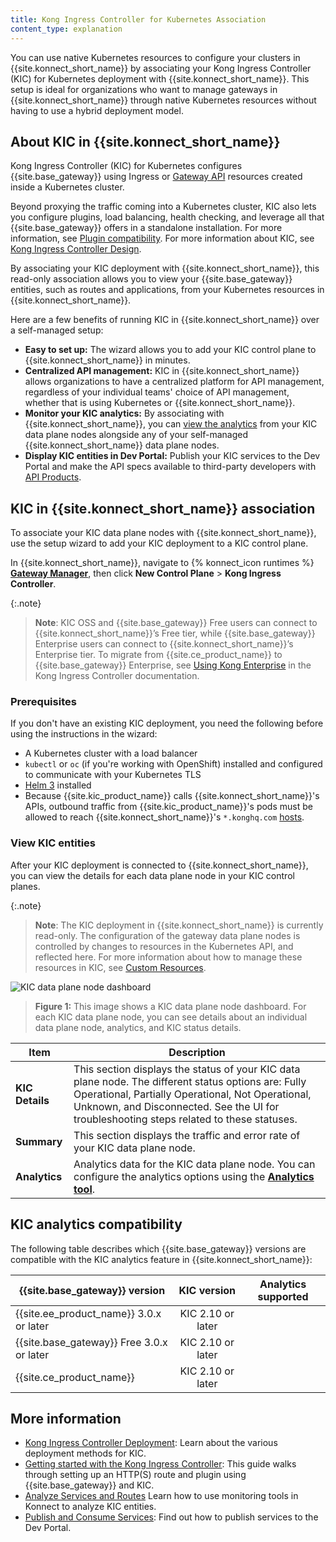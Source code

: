 ```yaml
---
title: Kong Ingress Controller for Kubernetes Association
content_type: explanation
---
```


You can use native Kubernetes resources to configure your clusters in {{site.konnect_short_name}} by associating your Kong Ingress Controller (KIC) for Kubernetes deployment with {{site.konnect_short_name}}. 
This setup is ideal for organizations who want to manage gateways in {{site.konnect_short_name}} through native Kubernetes resources without having to use a hybrid deployment model. 


## About KIC in {{site.konnect_short_name}}

Kong Ingress Controller (KIC) for Kubernetes configures {{site.base_gateway}} using Ingress or [Gateway API](https://gateway-api.sigs.k8s.io/) resources created inside a Kubernetes cluster. 

Beyond proxying the traffic coming into a Kubernetes cluster, KIC also lets you configure plugins, load balancing, health checking, and leverage all that {{site.base_gateway}} offers in a standalone installation. For more information, see [Plugin compatibility](/konnect/compatibility/#plugin-compatibility). For more information about KIC, see [Kong Ingress Controller Design](/kubernetes-ingress-controller/latest/concepts/design/). 

By associating your KIC deployment with {{site.konnect_short_name}}, this read-only association allows you to view your {{site.base_gateway}} entities, such as routes and applications, from your Kubernetes resources in {{site.konnect_short_name}}.  

Here are a few benefits of running KIC in {{site.konnect_short_name}} over a self-managed setup:
* **Easy to set up:** The wizard allows you to add your KIC control plane to {{site.konnect_short_name}} in minutes.
* **Centralized API management:** KIC in {{site.konnect_short_name}} allows organizations to have a centralized platform for API management, regardless of your individual teams' choice of API management, whether that is using Kubernetes or {{site.konnect_short_name}}. 
* **Monitor your KIC analytics:** By associating with {{site.konnect_short_name}}, you can [view the analytics](/konnect/analytics/) from your KIC data plane nodes alongside any of your self-managed {{site.konnect_short_name}} data plane nodes. 
* **Display KIC entities in Dev Portal:** Publish your KIC services to the Dev Portal and make the API specs available to third-party developers with [API Products](/konnect/api-products/).

## KIC in {{site.konnect_short_name}} association

To associate your KIC data plane nodes with {{site.konnect_short_name}}, use the setup wizard to add your KIC deployment to a KIC control plane.  

In {{site.konnect_short_name}}, navigate to {% konnect_icon runtimes %} **[Gateway Manager](https://cloud.konghq.com/gateway-manager)**, then click **New Control Plane** > **Kong Ingress Controller**.

{:.note}
> **Note**: KIC OSS and {{site.base_gateway}} Free users can connect to {{site.konnect_short_name}}’s Free tier, while {{site.base_gateway}} Enterprise users can connect to {{site.konnect_short_name}}’s Enterprise tier. To migrate from {{site.ce_product_name}} to {{site.base_gateway}} Enterprise, see [Using Kong Enterprise](/kubernetes-ingress-controller/latest/guides/choose-gateway-image/) in the Kong Ingress Controller documentation.

### Prerequisites

If you don't have an existing KIC deployment, you need the following before using the instructions in the wizard:
*  A Kubernetes cluster with a load balancer
* `kubectl` or `oc` (if you're working with OpenShift) installed and configured to communicate with your Kubernetes TLS
* [Helm 3](https://helm.sh/docs/intro/install/) installed
* Because {{site.kic_product_name}} calls {{site.konnect_short_name}}'s APIs, outbound traffic from {{site.kic_product_name}}'s pods must be allowed to reach {{site.konnect_short_name}}'s `*.konghq.com` [hosts](/konnect/network#hostnames).

### View KIC entities

After your KIC deployment is connected to {{site.konnect_short_name}}, you can view the details for each data plane node in your KIC control planes. 

{:.note}
> **Note**: The KIC deployment in {{site.konnect_short_name}} is currently read-only. The configuration of the gateway data plane nodes is controlled by changes to resources in the Kubernetes API, and reflected here. For more information about how to manage these resources in KIC, see [Custom Resources](/kubernetes-ingress-controller/latest/concepts/custom-resources/).

![KIC data plane node dashboard](/assets/images/docs/konnect/konnect-runtime-instance-kic.png)
> **Figure 1:** This image shows a KIC data plane node dashboard. For each KIC data plane node, you can see details about an individual data plane node, analytics, and KIC status details.

Item | Description
------|------------
**KIC Details** | This section displays the status of your KIC data plane node. The different status options are: Fully Operational, Partially Operational, Not Operational, Unknown, and Disconnected. See the UI for troubleshooting steps related to these statuses. 
**Summary** | This section displays the traffic and error rate of your KIC data plane node.  
**Analytics** | Analytics data for the KIC data plane node. You can configure the analytics options using the [**Analytics tool**](/konnect/analytics/). 

## KIC analytics compatibility

The following table describes which {{site.base_gateway}} versions are compatible with the KIC analytics feature in {{site.konnect_short_name}}:

| {{site.base_gateway}} version  | KIC version | Analytics supported | 
|--------------------------------|:---------------------:|---------------
| {{site.ee_product_name}} 3.0.x or later | KIC 2.10 or later | <i class="fa fa-check"></i>
| {{site.base_gateway}} Free 3.0.x or later | KIC 2.10 or later | <i class="fa fa-check"></i>
| {{site.ce_product_name}} | KIC 2.10 or later | <i class="fa fa-times"></i>

## More information

* [Kong Ingress Controller Deployment](/kubernetes-ingress-controller/latest/concepts/deployment/):
    Learn about the various deployment methods for KIC. 
* [Getting started with the Kong Ingress Controller](/kubernetes-ingress-controller/latest/guides/getting-started/):
    This guide walks through setting up an HTTP(S) route and plugin using {{site.base_gateway}} and KIC.
* [Analyze Services and Routes](/konnect/analytics/)
    Learn how to use monitoring tools in Konnect to analyze KIC entities.
* [Publish and Consume Services](/konnect/getting-started/publish-service/):
    Find out how to publish services to the Dev Portal.
